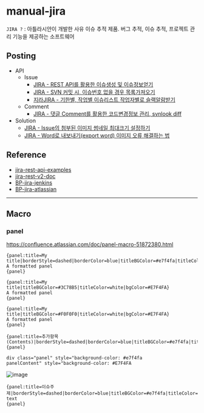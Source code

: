 # manual-jira
`JIRA ?` : 아틀라시안이 개발한 사유 이슈 추적 제품. 버그 추적, 이슈 추적, 프로젝트 관리 기능을 제공하는 소프트웨어

## Posting
- API
    - Issue
        - [JIRA - REST API를 활용한 이슈생성 및 이슈정보얻기](https://blog.naver.com/jogilsang/222243227224)
        - [JIRA - SVN 커밋 시, 이슈번호 없을 경우 목록가져오기](https://blog.naver.com/jogilsang/222316201160)
        - [지라JIRA - 기한별, 작업별 이슈리스트 작업자별로 슬랙알람받기](https://blog.naver.com/jogilsang/222460519271)
    - Comment
        - [JIRA - 댓글 Comment를 활용한 코드변경정보 관리, svnlook diff](https://blog.naver.com/jogilsang/222312827310)
- Solution
    - [JIRA - Issue의 첨부된 이미지 썸네일 최대크기 설정하기](https://blog.naver.com/jogilsang/222316187359)
    - [JIRA - Word로 내보내기(export word) 이미지 오류 해결하는 법](https://blog.naver.com/jogilsang/222314888018)

## Reference
- [jira-rest-api-examples](https://developer.atlassian.com/server/jira/platform/jira-rest-api-examples/)   
- [jira-rest-v2-doc](https://developer.atlassian.com/cloud/jira/platform/rest/v2/api-group-workflow-schemes/)  
- [BP-jira-jenkins](https://issues.jenkins.io/projects/JENKINS/issues/JENKINS-37984?filter=allopenissues)
- [BP-jira-atlassian](https://jira.atlassian.com/browse/JRACLOUD-10156)

---

## Macro
### panel
https://confluence.atlassian.com/doc/panel-macro-51872380.html   
```
{panel:title=My title|borderStyle=dashed|borderColor=blue|titleBGColor=#e7f4fa|titleColor=white|bgColor=#E7F4FA}
A formatted panel
{panel}

{panel:title=My title|titleBGColor=#3C78B5|titleColor=white|bgColor=#E7F4FA}
A formatted panel
{panel}

{panel:title=My title|titleBGColor=#F0F0F0|titleColor=white|bgColor=#E7F4FA}
A formatted panel
{panel}

{panel:title=추가항목(Contents)|borderStyle=dashed|borderColor=blue|titleBGColor=#e7f4fa|titleColor=black}
{panel}

div class="panel" style="background-color: #e7f4fa
panelContent" style="background-color: #E7F4FA
```

![image](https://user-images.githubusercontent.com/20831981/157163223-87345aab-ccd8-4e46-a8a0-8e8c5a53ca42.png)
```
{panel:title=이슈주제|borderStyle=dashed|borderColor=blue|titleBGColor=#e7f4fa|titleColor=black}
text
{panel}
```

